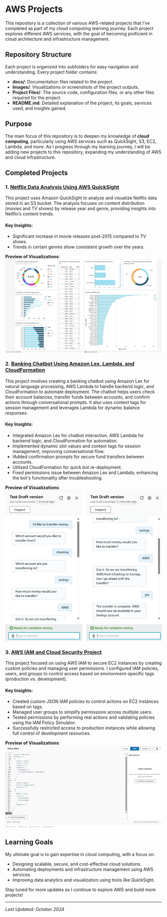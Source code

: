 # AWS Projects

This repository is a collection of various AWS-related projects that I’ve completed as part of my cloud computing learning journey. Each project explores different AWS services, with the goal of becoming proficient in cloud architecture and infrastructure management.

## Repository Structure

Each project is organized into subfolders for easy navigation and understanding. Every project folder contains:

- **docs/**: Documentation files related to the project.
- **Images/**: Visualizations or screenshots of the project outputs.
- **Project Files/**: The source code, configuration files, or any other files required for the project.
- **README.md**: Detailed explanation of the project, its goals, services used, and insights gained.

## Purpose

The main focus of this repository is to deepen my knowledge of **cloud computing**, particularly using AWS services such as QuickSight, S3, EC2, Lambda, and more. As I progress through my learning journey, I will be adding new projects to this repository, expanding my understanding of AWS and cloud infrastructure.

## Completed Projects

### 1. [Netflix Data Analysis Using AWS QuickSight](https://github.com/gabrielmazer/aws-projects/tree/main/1.%20Visualize%20data%20with%20Quicksight)
This project uses Amazon QuickSight to analyze and visualize Netflix data stored in an S3 bucket. The analysis focuses on content distribution (movies and TV shows) by release year and genre, providing insights into Netflix’s content trends.

#### Key Insights:
- Significant increase in movie releases post-2015 compared to TV shows.
- Trends in certain genres show consistent growth over the years.

**Preview of Visualizations**:
![Netflix Data Visualization](https://github.com/gabrielmazer/AWS-Projects/blob/main/1.%20Visualize%20data%20with%20Quicksight/Images/full_data.jpg)

### 2. [Banking Chatbot Using Amazon Lex, Lambda, and CloudFormation](https://github.com/gabrielmazer/AWS-Projects/tree/main/2.%20Chatbot%20with%20Amazon%20Lex)
This project involves creating a banking chatbot using Amazon Lex for natural language processing, AWS Lambda to handle backend logic, and CloudFormation to automate deployment. The chatbot helps users check their account balances, transfer funds between accounts, and confirm actions through conversational prompts. It also uses context tags for session management and leverages Lambda for dynamic balance responses.

#### Key Insights:
- Integrated Amazon Lex for chatbot interaction, AWS Lambda for backend logic, and CloudFormation for automation.
- Implemented dynamic slot values and context tags for session management, improving conversational flow.
- IAdded confirmation prompts for secure fund transfers between accounts.
- Utilized CloudFormation for quick bot re-deployment.
- Fixed permissions issue between Amazon Lex and Lambda, enhancing the bot's functionality after troubleshooting.

**Preview of Visualizations**:
![Chatbot conversation test](https://github.com/gabrielmazer/AWS-Projects/blob/main/2.%20Chatbot%20with%20Amazon%20Lex/images/images%20-%20part%205/test_2.jpg)

### 3. [AWS IAM and Cloud Security Project](https://github.com/gabrielmazer/AWS-Projects/tree/main/3.%20Cloud%20Security%20with%20AWS%20IAM)
This project focused on using AWS IAM to secure EC2 instances by creating custom policies and managing user permissions. I configured IAM policies, users, and groups to control access based on environment-specific tags (production vs. development).

#### Key Insights:
- Created custom JSON IAM policies to control actions on EC2 instances based on tags.
- Managed user groups to simplify permissions across multiple users.
- Tested permissions by performing real actions and validating policies using the IAM Policy Simulator.
- Successfully restricted access to production instances while allowing full control of development resources.

**Preview of Visualizations**:
![Policy Editor](https://github.com/gabrielmazer/AWS-Projects/blob/main/3.%20Cloud%20Security%20with%20AWS%20IAM/images/POLICY_EDITOR_2.jpg)

## Learning Goals

My ultimate goal is to gain expertise in cloud computing, with a focus on:
- Designing scalable, secure, and cost-effective cloud solutions.
- Automating deployments and infrastructure management using AWS services.
- Improving data analytics and visualization using tools like QuickSight.

Stay tuned for more updates as I continue to explore AWS and build more projects!

---

_Last Updated: October 2024_
